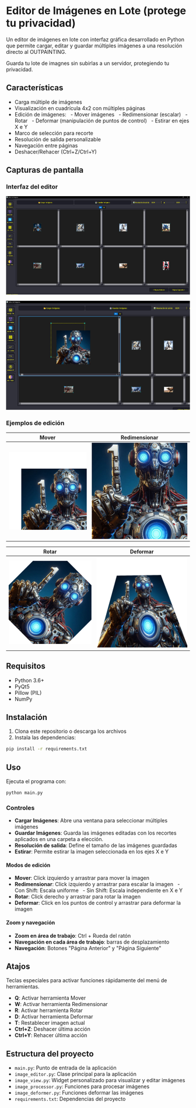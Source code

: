 # Editor de Imágenes en Lote (protege tu privacidad)

Un editor de imágenes en lote con interfaz gráfica desarrollado en Python que permite cargar, editar y guardar múltiples imágenes a una resolución directo al OUTPAINTING.

Guarda tu lote de imagnes sin subirlas a un servidor, protegiendo tu privacidad.

## Características

- Carga múltiple de imágenes
- Visualización en cuadrícula 4x2 con múltiples páginas
- Edición de imágenes:
  - Mover imágenes
  - Redimensionar (escalar)
  - Rotar
  - Deformar (manipulación de puntos de control)
  - Estirar en ejes X e Y
- Marco de selección para recorte
- Resolución de salida personalizable
- Navegación entre páginas
- Deshacer/Rehacer (Ctrl+Z/Ctrl+Y)

## Capturas de pantalla

### Interfaz del editor
![Interfaz principal](https://raw.githubusercontent.com/xDepredadorxD/NOIMGPACK2/refs/heads/main/ejemplos/Captura_de_pantalla_2025-04-07_131955.png)

![Edición de imágenes](https://raw.githubusercontent.com/xDepredadorxD/NOIMGPACK2/refs/heads/main/ejemplos/Captura_de_pantalla_2025-04-07_132425.png)

### Ejemplos de edición

| Mover | Redimensionar |
|-------|---------------|
| ![Mover](https://raw.githubusercontent.com/xDepredadorxD/NOIMGPACK2/refs/heads/main/ejemplos/M.png) | ![Redimensionar](https://raw.githubusercontent.com/xDepredadorxD/NOIMGPACK2/refs/heads/main/ejemplos/W.png) |

| Rotar | Deformar |
|-------|----------|
| ![Rotar](https://raw.githubusercontent.com/xDepredadorxD/NOIMGPACK2/refs/heads/main/ejemplos/R.png) | ![Deformar](https://raw.githubusercontent.com/xDepredadorxD/NOIMGPACK2/refs/heads/main/ejemplos/D.png) |

## Requisitos

- Python 3.6+
- PyQt5
- Pillow (PIL)
- NumPy

## Instalación

1. Clona este repositorio o descarga los archivos
2. Instala las dependencias:

```bash
pip install -r requirements.txt
```

## Uso

Ejecuta el programa con:

```bash
python main.py
```

### Controles

- **Cargar Imágenes**: Abre una ventana para seleccionar múltiples imágenes
- **Guardar Imágenes**: Guarda las imágenes editadas con los recortes aplicados en una carpeta a elección.
- **Resolución de salida**: Define el tamaño de las imágenes guardadas
- **Estirar**: Permite estirar la imagen seleccionada en los ejes X e Y

#### Modos de edición

- **Mover**: Click izquierdo y arrastrar para mover la imagen
- **Redimensionar**: Click izquierdo y arrastrar para escalar la imagen
  - Con Shift: Escala uniforme
  - Sin Shift: Escala independiente en X e Y
- **Rotar**: Click derecho y arrastrar para rotar la imagen
- **Deformar**: Click en los puntos de control y arrastrar para deformar la imagen

#### Zoom y navegación

- **Zoom en área de trabajo**: Ctrl + Rueda del ratón
- **Navegación en cada área de trabajo**: barras de desplazamiento
- **Navegación**: Botones "Página Anterior" y "Página Siguiente"

## Atajos

Teclas especiales para activar funciones rápidamente del menú de herramientas.

- **Q**: Activar herramienta Mover
- **W**: Activar herramienta Redimensionar
- **R**: Activar herramienta Rotar
- **D**: Activar herramienta Deformar
- **T**: Restablecer imagen actual
- **Ctrl+Z**: Deshacer última acción
- **Ctrl+Y**: Rehacer última acción

## Estructura del proyecto

- `main.py`: Punto de entrada de la aplicación
- `image_editor.py`: Clase principal para la aplicación
- `image_view.py`: Widget personalizado para visualizar y editar imágenes
- `image_processor.py`: Funciones para procesar imágenes
- `image_deformer.py`: Funciones deformar las imágenes
- `requirements.txt`: Dependencias del proyecto
